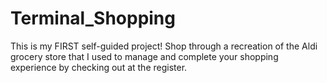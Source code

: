 # Terminal_Shopping
This is my FIRST self-guided project!  Shop through a recreation of the Aldi grocery store that I used to manage and complete your shopping experience by checking out at the register.
